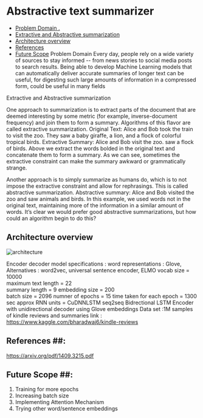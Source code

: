 # Abstractive text summarizer
- [ Problem Domain . ](#Problem-Domain )
- [Extractive and Abstractive summarization](#Extractive-and-Abstractive-summarization)
- [Architecture overview](#Architecture-overview)
- [References](#References)
- [Future Scope](#Future-Scope)
Problem Domain 
Every day, people rely on a wide variety of sources to stay informed -- from news stories to social media posts to search results. Being able to develop Machine Learning models that can automatically deliver accurate summaries of longer text can be useful, for digesting such large amounts of information in a compressed form, could be useful in many fields 

Extractive and Abstractive summarization

One approach to summarization is to extract parts of the document that are deemed interesting by some metric (for example, inverse-document frequency) and join them to form a summary. Algorithms of this flavor are called extractive summarization.
Original Text: Alice and Bob took the train to visit the zoo. They saw a baby giraffe, a lion, and a flock of colorful tropical birds. 
Extractive Summary: Alice and Bob visit the zoo. saw a flock of birds.
Above we extract the words bolded in the original text and concatenate them to form a summary. As we can see, sometimes the extractive constraint can make the summary awkward or grammatically strange. 

Another approach is to simply summarize as humans do, which is to not impose the extractive constraint and allow for rephrasings. This is called abstractive summarization.
Abstractive summary: Alice and Bob visited the zoo and saw animals and birds.
In this example, we used words not in the original text, maintaining more of the information in a similar amount of words. It’s clear we would prefer good abstractive summarizations, but how could an algorithm begin to do this?

## Architecture overview ##
![architecture ](https://cdn-images-1.medium.com/max/2560/1*nYptRUTtVd9xUjwL-cVL3Q.png)

Encoder decoder model specifications :
word representations : Glove, Alternatives : word2vec, universal sentence encoder, ELMO
vocab size = 10000                           
maximum text length = 22             
summary length = 9
embedding size = 200                         
batch size  = 2096
numner of epochs = 15
time taken for each epoch = 1300 sec approx
RNN units = CuDNNLSTM
seq2seq Bidrectional LSTM Encoder with unidirectional decoder using Glove embeddings
Data set :1M samples of kindle reviews and summaries
link : https://www.kaggle.com/bharadwaj6/kindle-reviews 

## References ##: 
https://arxiv.org/pdf/1409.3215.pdf

## Future Scope ##:
1. Training for more epochs 
2. Increasing batch size
3. Implementing Attention Mechanism
4. Trying other word/sentence embeddings
